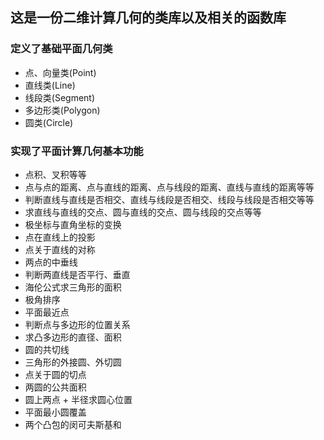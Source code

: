 这是一份二维计算几何的类库以及相关的函数库
--

### 定义了基础平面几何类

- 点、向量类(Point)
- 直线类(Line)
- 线段类(Segment)
- 多边形类(Polygon)
- 圆类(Circle)

### 实现了平面计算几何基本功能

- 点积、叉积等等
- 点与点的距离、点与直线的距离、点与线段的距离、直线与直线的距离等等
- 判断直线与直线是否相交、直线与线段是否相交、线段与线段是否相交等等
- 求直线与直线的交点、圆与直线的交点、圆与线段的交点等等
- 极坐标与直角坐标的变换
- 点在直线上的投影
- 点关于直线的对称
- 两点的中垂线
- 判断两直线是否平行、垂直
- 海伦公式求三角形的面积
- 极角排序
- 平面最近点
- 判断点与多边形的位置关系
- 求凸多边形的直径、面积
- 圆的共切线
- 三角形的外接圆、外切圆
- 点关于圆的切点
- 两圆的公共面积
- 圆上两点 + 半径求圆心位置
- 平面最小圆覆盖
- 两个凸包的闵可夫斯基和